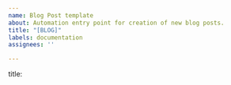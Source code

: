 ```yaml
---
name: Blog Post template
about: Automation entry point for creation of new blog posts.
title: "[BLOG]"
labels: documentation
assignees: ''

---
```


title: <TITLE>
type: <tech, insight, idea>
publish_date: <dynamic, dd-mm-yy>
